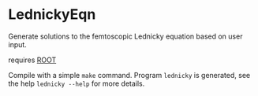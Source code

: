 LednickyEqn
===========

Generate solutions to the femtoscopic Lednicky equation based on user input.

requires [ROOT](http://root.cern.ch/drupal/)

Compile with a simple `make` command. Program `lednicky` is generated, see the help `lednicky --help` for more details.    

